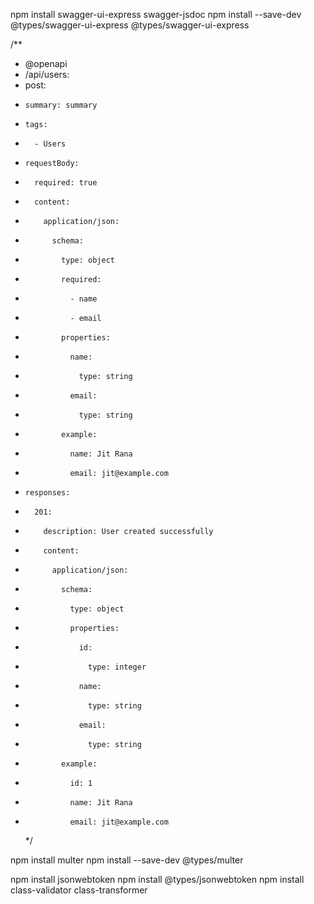 <!-- swagger -->

npm install swagger-ui-express swagger-jsdoc
npm install --save-dev @types/swagger-ui-express @types/swagger-ui-express

/\*\*

- @openapi
- /api/users:
- post:
-     summary: summary
-     tags:
-       - Users
-     requestBody:
-       required: true
-       content:
-         application/json:
-           schema:
-             type: object
-             required:
-               - name
-               - email
-             properties:
-               name:
-                 type: string
-               email:
-                 type: string
-             example:
-               name: Jit Rana
-               email: jit@example.com
-     responses:
-       201:
-         description: User created successfully
-         content:
-           application/json:
-             schema:
-               type: object
-               properties:
-                 id:
-                   type: integer
-                 name:
-                   type: string
-                 email:
-                   type: string
-             example:
-               id: 1
-               name: Jit Rana
-               email: jit@example.com
  \*/

npm install multer
npm install --save-dev @types/multer

npm install jsonwebtoken
npm install @types/jsonwebtoken
npm install class-validator class-transformer
